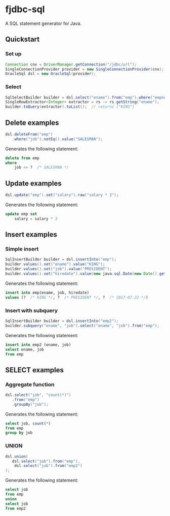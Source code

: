 # fjdbc-sql
A SQL statement generator for Java.

## Quickstart

### Set up
```java
Connection cnx = DriverManager.getConnection("/jdbc/url");
SingleConnectionProvider provider = new SingleConnectionProvider(cnx);
OracleSql dsl = new OracleSql(provider);
```

### Select
```java
SqlSelectBuilder builder = dsl.select("ename").from("emp").where("empno").eq().value(1);
SingleRowExtractor<Integer> extractor = rs -> rs.getString("ename");
builder.toQuery(extractor).toList();  // returns ["KING"]
```

## Delete examples
```java
dsl.deleteFrom("emp")
   .where("job").notEq().value("SALESMAN");
````
Generates the following statement:
```SQL
delete from emp
where
    job <> ?  /* SALESMAN */
```


## Update examples
```java
dsl.update("emp").set("salary").raw("salary * 2");
```
Generates the following statement:
```SQL
update emp set
    salary = salary * 2
```

## Insert examples
### Simple insert
```java
SqlInsertBuilder builder = dsl.insertInto("emp");
builder.values().set("ename").value("KING");
builder.values().set("job").value("PRESIDENT");
builder.values().set("hiredate").value(new java.sql.Date(new Date().getTime()));
```
Generates the following statement:
```SQL
insert into emp(ename, job, hiredate)
values (?  /* KING */, ?  /* PRESIDENT */, ?  /* 2017-07-22 */)
```

### Insert with subquery
```java
SqlInsertBuilder builder = dsl.insertInto("emp2");
builder.subquery("ename", "job").select("ename", "job").from("emp");
```
Generates the following statement:
```SQL
insert into emp2 (ename, job)
select ename, job
from emp
```

## SELECT examples
### Aggregate function
```java
dsl.select("job", "count(*)")
   .from("emp")
   .groupBy("job");
```
Generates the following statement:
```SQL
select job, count(*)
from emp
group by job
```

### UNION
```java
dsl.union(
   dsl.select("job").from("emp"),
	dsl.select("job").from("emp2")
);
```
Generates the following statement:
```SQL
select job
from emp
union
select job
from emp2
```
